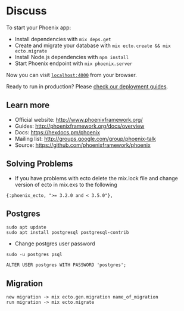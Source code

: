 # Discuss

To start your Phoenix app:

  * Install dependencies with `mix deps.get`
  * Create and migrate your database with `mix ecto.create && mix ecto.migrate`
  * Install Node.js dependencies with `npm install`
  * Start Phoenix endpoint with `mix phoenix.server`

Now you can visit [`localhost:4000`](http://localhost:4000) from your browser.

Ready to run in production? Please [check our deployment guides](http://www.phoenixframework.org/docs/deployment).

## Learn more

  * Official website: http://www.phoenixframework.org/
  * Guides: http://phoenixframework.org/docs/overview
  * Docs: https://hexdocs.pm/phoenix
  * Mailing list: http://groups.google.com/group/phoenix-talk
  * Source: https://github.com/phoenixframework/phoenix

## Solving Problems

  * If you have problems with ecto delete the mix.lock file and change version of ecto in mix.exs to the following
  ```
  {:phoenix_ecto, ">= 3.2.0 and < 3.5.0"},
  ```

## Postgres

```
sudo apt update
sudo apt install postgresql postgresql-contrib
```

  * Change postgres user password
  ```
  sudo -u postgres psql

  ALTER USER postgres WITH PASSWORD 'postgres';
  ```
## Migration

```
new migration -> mix ecto.gen.migration name_of_migration
run migration -> mix ecto.migrate
```